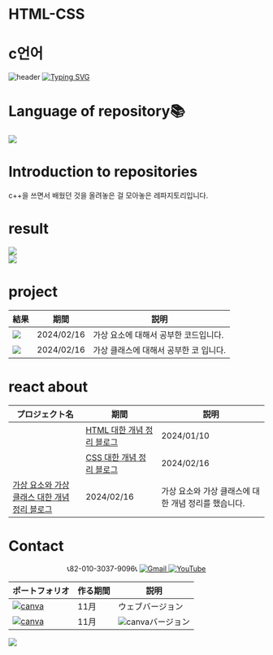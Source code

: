 # HTML-CSS
#  c언어
![header](https://capsule-render.vercel.app/api?type=egg&color=gradient&height=300&section=header&text=welcome%2&fontSize=50&desc=C언어%20개발%20페이지)
[![Typing SVG](https://readme-typing-svg.demolab.com?font=Fira+Code&pause=1000&color=F76F00&background=FFBD2F00&random=false&width=435&lines=%E3%81%A9%E3%81%86%E3%81%9E%E3%82%88%E3%82%8D%E3%81%97%E3%81%8F%E3%81%8A%E3%81%AD%E3%81%8C%E3%81%84%E3%81%97%E3%81%BE%E3%81%99%E3%80%82)](https://git.io/typing-svg)

# Language of repository📚
<img src="https://img.shields.io/badge/C++-00599C?style=flat-square&logo=C%2B%2B&logoColor=white"/>

# Introduction to repositories <br> 
c++을 쓰면서 배웠던 것을 올려놓은 걸 모아놓은 레파지토리입니다.

# result
<a href="https://github.com/do04200611/HTML-CSS/blob/main/pseudoe-element.html"><img src="https://github.com/do04200611/HTML-CSS/assets/74278578/1c8e273c-2bf8-41cc-9285-0e112abe3154"></a><br>
<a href="https://github.com/do04200611/HTML-CSS/blob/main/pseudo-class.html"><img src="https://github.com/do04200611/HTML-CSS/assets/74278578/87b263db-969b-484f-aee0-ed8eb13c32d2"></a>

 # project

  |結果                                                                                                                                                            | 期間          | 説明               |
  |----------------------------------------------------------------------------------------------------------------------------------------------------------------|---------------|--------------------|
  |<a href="https://github.com/do04200611/HTML-CSS/blob/main/pseudoe-element.html"><img src="https://github.com/do04200611/HTML-CSS/assets/74278578/1c8e273c-2bf8-41cc-9285-0e112abe3154"></a>|2024/02/16|가상 요소에 대해서 공부한 코드입니다.|
 |<a href="https://github.com/do04200611/HTML-CSS/blob/main/pseudo-class.html"><img src="https://github.com/do04200611/HTML-CSS/assets/74278578/87b263db-969b-484f-aee0-ed8eb13c32d2"></a>|2024/02/16|가상 클래스에 대해서 공부한 코 입니다. | 


# react about
  | プロジェクト名           | 期間          | 説明                 |
  |------------------------|---------------|--------------------|
    |[HTML 대한 개념 정리 블로그](  https://kim-kang-hyun.tistory.com/4)|2024/01/10|HTML에 대한 개념 정리를 했습니다.|
    |[CSS 대한 개념 정리 블로그](https://kim-kang-hyun.tistory.com/10)|2024/02/16|CSS에 대한 개념 정리를 했습니다.|
  |[가상 요소와 가상 클래스 대한 개념 정리 블로그](https://kim-kang-hyun.tistory.com/9)|2024/02/16|가상 요소와 가상 클래스에 대한 개념 정리를 했습니다.|
 
# Contact 


<p align="center">
  📞82-010-3037-9096📞
  <a href="mailto:a01030379096@gmail.com">
    <img src="https://img.shields.io/badge/-Gmail-red?style=for-the-badge&logo=Gmail" alt="Gmail">
  </a>
  <a href="https://www.youtube.com/channel/UC484ZJMavtoPOI4ey-HFdCA">
   <img src="https://img.shields.io/badge/-YouTube-red?style=for-the-badge&logo=youtube"  alt="YouTube">
 </a> <br>
 
  | ポートフォリオ           |  作る期間     |            説明  |
  |------------------------|---------------|----------------------------------------------|
  |<a href="https://kimganghyeon.my.canva.site/kimganghyeon"><img src="https://img.shields.io/badge/canva-purple?style=for-the-badge&logo=canva" alt="canva"></a>|11月|ウェブバージョン|
  |<a href="https://www.canva.com/design/DAFzY5opUiA/Ge33dSKE16cErBaDJDp-BA/edit"><img src="https://img.shields.io/badge/canva-purple?style=for-the-badge&logo=canva" alt="canva"></a>|11月|<img src="https://img.shields.io/badge/canva-purple?style=for-the-badge&logo=canva" alt="canva">バージョン|
</p>
<img src="https://capsule-render.vercel.app/api?type=egg&color=gradient&height=300&text=Thank%20you%20for%20watching.&section=footer" />

